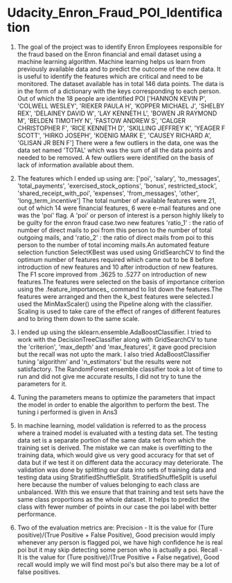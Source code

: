 # Udacity_Enron_Fraud_POI_Identification

1. The goal of the project was to identify Enron Employees responsible for the fraud based on the Enron financial and email dataset using a machine learning algorithm. Machine learning helps us learn from previously available data and to predict the outcome of the new data. It is useful to identify the features which are critical and need to be monitored.
The dataset available has in total 146 data points. The data is in the form of a dictionary with the keys corresponding to each person. Out of which the 18 people are identified POI ['HANNON KEVIN P', 'COLWELL WESLEY', 'RIEKER PAULA H', 'KOPPER MICHAEL J', 'SHELBY REX', 'DELAINEY DAVID W', 'LAY KENNETH L', 'BOWEN JR RAYMOND M', 'BELDEN TIMOTHY N', 'FASTOW ANDREW S', 'CALGER CHRISTOPHER F', 'RICE KENNETH D', 'SKILLING JEFFREY K', 'YEAGER F SCOTT', 'HIRKO JOSEPH', 'KOENIG MARK E', 'CAUSEY RICHARD A', 'GLISAN JR BEN F']
There were a few outliers in the data, one was the data set named 'TOTAL' which was the sum of all the data points and needed to be removed. A few outliers were identified on the basis of lack of information available about them.

2. The features which I ended up using are:
['poi', 'salary', 'to_messages', 'total_payments', 'exercised_stock_options', 'bonus', restricted_stock', 'shared_receipt_with_poi', 'expenses', 'from_messages', 'other', 'long_term_incentive']
The total number of available features were 21, out of which 14 were financial features, 6 were e-mail features and one was the 'poi' flag. A 'poi' or person of interest is a person highly likely to be guilty for the enron fraud case.two new features 'ratio_1' : the ratio of number of direct mails to poi from this person to the number of total outgoing mails, and 'ratio_2' : the ratio of direct mails from poi to this person to the number of total incoming mails.An automated feature selection function SelectKBest was used using GridSearchCV to find the optimum number of features required which came out to be 8 before introduction of new features and 10 after introduction of new features. The F1 score improved from .3625 to .5277 on introduction of new features.The features were selected on the basis of importance criterion using the .feature_importances_ command to list down the features.The features were arranged and then the k_best features were selected.I used the MinMaxScaler() using the Pipeline along with the classifier. Scaling is used to take care of the effect of ranges of different features and to bring them down to the same scale.

3. I ended up using the sklearn.ensemble.AdaBoostClassifier. I tried to work with the DecisionTreeClassifier along with GridSearchCV to tune the 'criterion', 'max_depth' and 'max_features', it gave good precision but the recall was not upto the mark. I also tried AdaBoostClassifier tuning 'algorithm' and 'n_estimators' but the results were not satisfactory. The RandomForest ensemble classifier took a lot of time to run and did not give me accurate results, I did not try to tune the parameters for it.

4. Tuning the parameters means to optimize the parameters that impact the model in order to enable the algorithm to perform the best. The tuning i performed is given in Ans3

5. In machine learning, model validation is referred to as the process where a trained model is evaluated with a testing data set. The testing data set is a separate portion of the same data set from which the training set is derived.
The mistake we can make is overfitting to the training data, which would give us very good accuracy for that set of data but if we test it on different data the accuracy may deteriorate. The validation was done by splitting our data into sets of training data and testing data using StratifiedShuffleSplit. StratifiedShuffleSplit is useful here because the number of values belonging to each class are unbalanced. With this we ensure that that training and test sets have the same class proportions as the whole dataset. It helps to predict the class with fewer number of points in our case the poi label with better performance.

6. Two of the evaluation metrics are:
Precision - It is the value for (Ture positive)/(True Positive + False Positive), Good precision would imply whenever any person is flagged poi, we have high confidence he is real poi but it may skip detecting some person who is actually a poi.
Recall - It is the value for (Ture positive)/(True Positive + False negative), Good recall would imply we will find most poi's but also there may be a lot of false positives.
